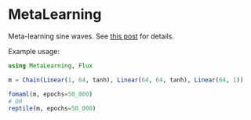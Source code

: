 # MetaLearning

Meta-learning sine waves. See [this post](https://www.domluna.me/meta-learning/) for details.

Example usage:

```julia
using MetaLearning, Flux

m = Chain(Linear(1, 64, tanh), Linear(64, 64, tanh), Linear(64, 1))

fomaml(m, epochs=50_000)
# OR
reptile(m, epochs=50_000)
```
